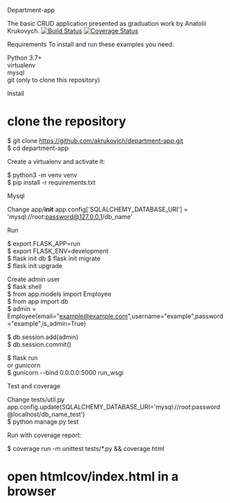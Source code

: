 Department-app

The basic CRUD application presented as graduation work by Anatolii Krukovych.
[![Build Status](https://travis-ci.com/akrukovich/department-app.svg?branch=master)](https://travis-ci.com/akrukovich/department-app)
[![Coverage Status](https://coveralls.io/repos/github/akrukovich/department-app/badge.svg?branch=feature)](https://coveralls.io/github/akrukovich/department-app?branch=feature)

Requirements
To install and run these examples you need:

Python 3.7+  
virtualenv  
mysql  
git (only to clone this repository)

Install
# clone the repository
$ git clone https://github.com/akrukovich/department-app.git  
$ cd department-app

Create a virtualenv and activate it:

$ python3 -m venv venv   
$ pip install -r requirements.txt

Mysql 

Change app/__init__ app.config['SQLALCHEMY_DATABASE_URI'] = 'mysql://root:password@127.0.0.1/db_name'


Run

$ export FLASK_APP=run  
$ export FLASK_ENV=development  
$ flask init db 
$ flask init migrate  
$ flask init upgrade  

Create admin user  
$ flask shell  
$ from app.models import Employee  
$ from app import db  
$ admin = Employee(email="example@example.com",username="example",password="example",is_admin=True)

$ db.session.add(admin)  
$ db.session.commit()
  

$ flask run  
or gunicorn  
$ gunicorn --bind 0.0.0.0:5000 run_wsgi


Test and coverage

Change tests/util.py app.config.update(SQLALCHEMY_DATABASE_URI='mysql://root:password@localhost/db_name_test')  
$ python manage.py test

Run with coverage report:

$ coverage run -m unittest tests/*.py && coverage html

# open htmlcov/index.html in a browser
